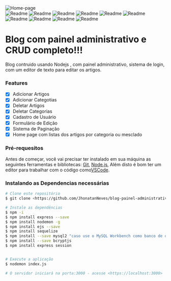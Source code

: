 <img alt="Home-page" src="./img/t1.gif">
<br>
<img alt="Readme" tittle="Readme" src="./img/1.png">
<img alt="Readme" tittle="Readme" src="./img/2.png">
<img alt="Readme" tittle="Readme" src="./img/3.png">
<img alt="Readme" tittle="Readme" src="./img/4.png">
<img alt="Readme" tittle="Readme" src="./img/5.png">
<img alt="Readme" tittle="Readme" src="./img/6.png">
<img alt="Readme" tittle="Readme" src="./img/7.png">
<img alt="Readme" tittle="Readme" src="./img/8.png">
<img alt="Readme" tittle="Readme" src="./img/9.png">
<img alt="Readme" tittle="Readme" src="./img/10.png">

# Blog com painel administrativo e CRUD completo!!!

<p>Blog contruido usando Nodejs , com painel administrativo, sistema de login, com um editor de texto para editar os artigos.<p>

### Features

-   [x] Adicionar Artigos
-   [x] Adicionar Categotias
-   [x] Deletar Artigos
-   [x] Deletar Categorias
-   [x] Cadastro de Usuário
-   [x] Formulário de Edição
-   [x] Sistema de Paginação
-   [x] Home page com listas dos artigos por categoria ou mesclado

### Pré-requesitos

Antes de começar, você vai precisar ter instalado em sua máquina as seguintes ferramentas e bibliotecas:
[Git](https://git-scm.com), [Node.js](https://nodejs.org/en/),
Além disto é bom ter um editor para trabalhar com o código como[VSCode](https://code.visualstudio.com/).

### Instalando as Dependencias necessárias

```bash
# Clone este repositório
$ git clone <https://github.com/JhonatanNeves/blog-painel-administrativo.git>

# Instale as dependências
$ npm -i
$ npm install express --save
$ npm install nodemon -g
$ npm install ejs --save
$ npm install sequelize
$ npm install --save mysql2 "caso use o MySQL Workbench como banco de dados"
$ npm install --save bcryptjs
$ npm install express session


# Execute a aplicação
$ nodemon index.js

# O servidor iniciará na porta:3000 - acesse <https://localhost:3000>


```
